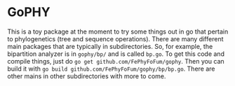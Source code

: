 # GoPHY

This is a toy package at the moment to try some things out in go that pertain to phylogenetics (tree and sequence operations). There are many different main packages that are typically in subdirectories. So, for example, the bipartition analyzer is in `gophy/bp/` and is called `bp.go`. To get this code and compile things, just do `go get github.com/FePhyFoFum/gophy`. Then you can build it with `go build github.com/FePhyFoFum/gophy/bp/bp.go`. There are other mains in other subdirectories with more to come.
